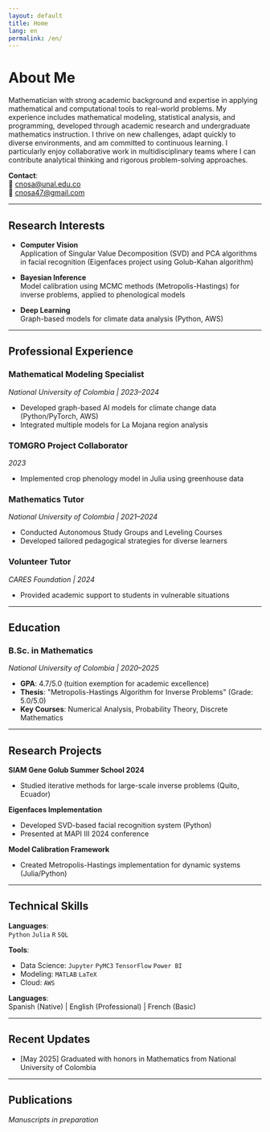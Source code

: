```yaml
---
layout: default
title: Home
lang: en
permalink: /en/
---
```



# About Me

Mathematician with strong academic background and expertise in applying mathematical and computational tools to real-world problems. My experience includes mathematical modeling, statistical analysis, and programming, developed through academic research and undergraduate mathematics instruction. I thrive on new challenges, adapt quickly to diverse environments, and am committed to continuous learning. I particularly enjoy collaborative work in multidisciplinary teams where I can contribute analytical thinking and rigorous problem-solving approaches.

**Contact**:  
📧 cnosa@unal.edu.co  
📧 cnosa47@gmail.com  

---

## Research Interests

- **Computer Vision**  
  Application of Singular Value Decomposition (SVD) and PCA algorithms in facial recognition (Eigenfaces project using Golub-Kahan algorithm)

- **Bayesian Inference**  
  Model calibration using MCMC methods (Metropolis-Hastings) for inverse problems, applied to phenological models

- **Deep Learning**  
  Graph-based models for climate data analysis (Python, AWS)

---

## Professional Experience

### Mathematical Modeling Specialist  
*National University of Colombia | 2023–2024*  
- Developed graph-based AI models for climate change data (Python/PyTorch, AWS)  
- Integrated multiple models for La Mojana region analysis  

### TOMGRO Project Collaborator  
*2023*  
- Implemented crop phenology model in Julia using greenhouse data  

### Mathematics Tutor  
*National University of Colombia | 2021–2024*  
- Conducted Autonomous Study Groups and Leveling Courses  
- Developed tailored pedagogical strategies for diverse learners  

### Volunteer Tutor  
*CARES Foundation | 2024*  
- Provided academic support to students in vulnerable situations  

---

## Education

### B.Sc. in Mathematics  
*National University of Colombia | 2020–2025*  
- **GPA**: 4.7/5.0 (tuition exemption for academic excellence)  
- **Thesis**: "Metropolis-Hastings Algorithm for Inverse Problems" (Grade: 5.0/5.0)  
- **Key Courses**: Numerical Analysis, Probability Theory, Discrete Mathematics  

---

## Research Projects

**SIAM Gene Golub Summer School 2024**  
- Studied iterative methods for large-scale inverse problems (Quito, Ecuador)  

**Eigenfaces Implementation**  
- Developed SVD-based facial recognition system (Python)  
- Presented at MAPI III 2024 conference  

**Model Calibration Framework**  
- Created Metropolis-Hastings implementation for dynamic systems (Julia/Python)  

---

## Technical Skills

**Languages**:  
`Python` `Julia` `R` `SQL`  

**Tools**:  
- Data Science: `Jupyter` `PyMC3` `TensorFlow` `Power BI`  
- Modeling: `MATLAB` `LaTeX`  
- Cloud: `AWS`  

**Languages**:  
Spanish (Native) | English (Professional) | French (Basic)  

---

## Recent Updates

- [May 2025] Graduated with honors in Mathematics from National University of Colombia


---

## Publications

*Manuscripts in preparation*